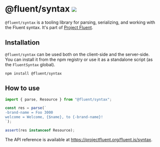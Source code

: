 # @fluent/syntax ![](https://github.com/projectfluent/fluent.js/workflows/test/badge.svg)

`@fluent/syntax` is a tooling library for parsing, serializing, and working
with the Fluent syntax. It's part of [Project Fluent][].

[project fluent]: https://projectfluent.org

## Installation

`@fluent/syntax` can be used both on the client-side and the server-side. You
can install it from the npm registry or use it as a standalone script (as the
`FluentSyntax` global).

    npm install @fluent/syntax

## How to use

```javascript
import { parse, Resource } from "@fluent/syntax";

const res = parse(`
-brand-name = Foo 3000
welcome = Welcome, {$name}, to {-brand-name}!
`);

assert(res instanceof Resource);
```

The API reference is available at https://projectfluent.org/fluent.js/syntax.
